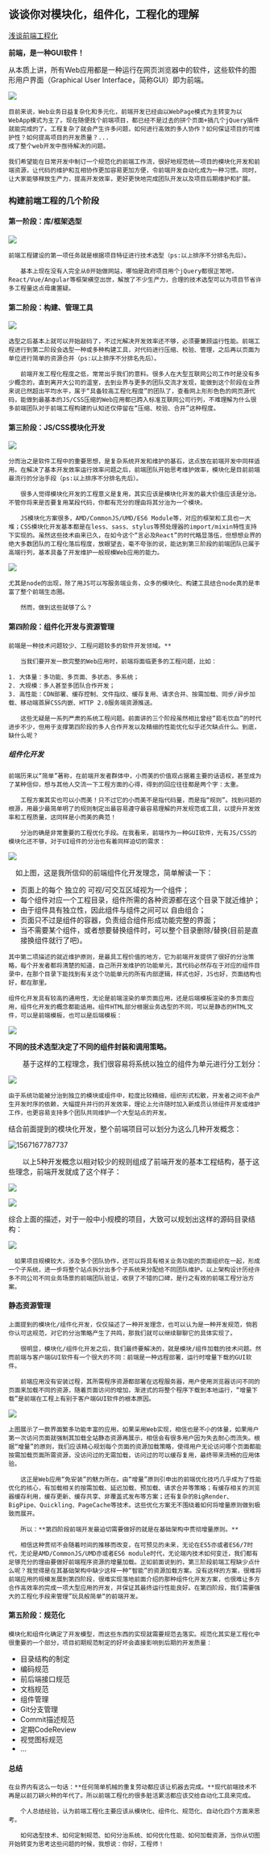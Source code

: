 ## 谈谈你对模块化，组件化，工程化的理解

[浅谈前端工程化](https://www.cnblogs.com/onebox/p/9570518.html)



**前端，是一种GUI软件！**

从本质上讲，所有Web应用都是一种运行在网页浏览器中的软件，这些软件的图形用户界面（Graphical User Interface，简称GUI）即为前端。



![](https://images2018.cnblogs.com/blog/865183/201809/865183-20180901151628852-742912716.png)



```
目前来说，Web业务日益复杂化和多元化，前端开发已经由以WebPage模式为主转变为以WebApp模式为主了。现在随便找个前端项目，都已经不是过去的拼个页面+搞几个jQuery插件就能完成的了。工程复杂了就会产生许多问题，如何进行高效的多人协作？如何保证项目的可维护性？如何提高项目的开发质量？...
成了整个web开发中亟待解决的问题。

我们希望能在日常开发中制订一个规范化的前端工作流，很好地规范统一项目的模块化开发和前端资源，让代码的维护和互相协作更加容易更加方便，令前端开发自动化成为一种习惯。同时，让大家能够释放生产力，提高开发效率，更好更快地完成团队开发以及项目后期维护和扩展。

```



### 构建前端工程的几个阶段

#### **第一阶段：库/框架选型**

![](https://images2018.cnblogs.com/blog/865183/201809/865183-20180901161031639-1606217744.png)

```
前端工程建设的第一项任务就是根据项目特征进行技术选型（ps:以上排序不分排名先后）。

　　基本上现在没有人完全从0开始做网站，哪怕是政府项目用个jQuery都很正常吧，React/Vue/Angular等框架横空出世，解放了不少生产力，合理的技术选型可以为项目节省许多工程量这点毋庸置疑。
```



#### 第二阶段：构建、管理工具

![](https://images2018.cnblogs.com/blog/865183/201809/865183-20180901160608116-1686353225.png)

```
选型之后基本上就可以开始敲码了，不过光解决开发效率还不够，必须要兼顾运行性能。前端工程进行到第二阶段会选型一种或多种构建工具，对代码进行压缩、校验、管理，之后再以页面为单位进行简单的资源合并（ps:以上排序不分排名先后）。

　　前端开发工程化程度之低，常常出乎我们的意料。很多人在大型互联网公司工作时是没有多少概念的，直到离开大公司的温室，去到业界与更多的团队交流才发现，能做到这个阶段在业界来说已然超出平均水平，属于“具备较高工程化程度”的团队了，查看网上形形色色的网页源代码，能做到最基本的JS/CSS压缩的Web应用都已跨入标准互联网公司行列，不难理解为什么很多前端团队对于前端工程构建的认知还仅停留在“压缩、校验、合并”这种程度。
```



#### 第三阶段：JS/CSS模块化开发

![](https://images2018.cnblogs.com/blog/865183/201809/865183-20180901162051909-1861806772.png)

```
分而治之是软件工程中的重要思想，是复杂系统开发和维护的基石，这点放在前端开发中同样适用。在解决了基本开发效率运行效率问题之后，前端团队开始思考维护效率，模块化是目前前端最流行的分治手段（ps:以上排序不分排名先后）。

　　很多人觉得模块化开发的工程意义是复用，其实应该是模块化开发的最大价值应该是分治。不管你将来是否要复用某段代码，你都有充分的理由将其分治为一个模块。

　　JS模块化方案很多，AMD/CommonJS/UMD/ES6 Module等，对应的框架和工具也一大堆；CSS模块化开发基本都是在less、sass、stylus等预处理器的import/mixin特性支持下实现的。虽然这些技术由来已久，在如今这个“言必及React”的时代略显落伍，但想想业界的绝大多数团队的工程化落后程度，放眼望去，毫不夸张的说，能达到第三阶段的前端团队已属于高端行列，基本具备了开发维护一般规模Web应用的能力。
```



![](https://images2018.cnblogs.com/blog/865183/201809/865183-20180901164219884-1175269605.jpg)

```
尤其是node的出现，除了用JS可以写服务端业务，众多的模块化、构建工具结合node真的是丰富了整个前端生态圈。

　　然而，做到这些就够了么？
```



#### 第四阶段：组件化开发与资源管理



```
前端是一种技术问题较少、工程问题较多的软件开发领域。**

　　当我们要开发一款完整的Web应用时，前端将面临更多的工程问题，比如：

1. 大体量：多功能、多页面、多状态、多系统；
2. 大规模：多人甚至多团队合作开发；
3. 高性能：CDN部署、缓存控制、文件指纹、缓存复用、请求合并、按需加载、同步/异步加载、移动端首屏CSS内嵌、HTTP 2.0服务端资源推送。

　　这些无疑是一系列严肃的系统工程问题。前面讲的三个阶段虽然相比曾经“茹毛饮血”的时代进步不少，但用于支撑第四阶段的多人合作开发以及精细的性能优化似乎还欠缺点什么。到底，缺什么呢？
```

##### **组件化开发**

```
前端历来以“简单”著称，在前端开发者群体中，小而美的价值观占据着主要的话语权，甚至成为了某种信仰，想与其他人交流一下工程方面的心得，得到的回应往往都是两个字：太重。

　　工程方案其实也可以小而美！只不过它的小而美不是指代码量，而是指“规则”。找到问题的根源，用最少最简单明了的规则制定出最容易遵守最容易理解的开发规范或工具，以提升开发效率和工程质量，这同样是小而美的典范！

　　分治的确是非常重要的工程优化手段。在我看来，前端作为一种GUI软件，光有JS/CSS的模块化还不够，对于UI组件的分治也有着同样迫切的需求：
```



![](https://images2018.cnblogs.com/blog/865183/201809/865183-20180901163828793-664236573.png)

　如上图，这是我所信仰的前端组件化开发理念，简单解读一下：

* 页面上的每个 独立的 可视/可交互区域视为一个组件；
* 每个组件对应一个工程目录，组件所需的各种资源都在这个目录下就近维护；
* 由于组件具有独立性，因此组件与组件之间可以 自由组合；
* 页面只不过是组件的容器，负责组合组件形成功能完整的界面；
* 当不需要某个组件，或者想要替换组件时，可以整个目录删除/替换(目前是直接换组件就行了吧)。

```
其中第二项描述的就近维护原则，是最具工程价值的地方，它为前端开发提供了很好的分治策略，每个开发者都将清楚的知道，自己所开发维护的功能单元，其代码必然存在于对应的组件目录中，在那个目录下能找到有关这个功能单元的所有内部逻辑，样式也好，JS也好，页面结构也好，都在那里。
```



```
组件化开发具有较高的通用性，无论是前端渲染的单页面应用，还是后端模板渲染的多页面应用，组件化开发的概念都能适用。组件HTML部分根据业务选型的不同，可以是静态的HTML文件，可以是前端模板，也可以是后端模板：
```

![](https://images2018.cnblogs.com/blog/865183/201809/865183-20180901183951278-1936674756.png)



**不同的技术选型决定了不同的组件封装和调用策略。**

　　基于这样的工程理念，我们很容易将系统以独立的组件为单元进行分工划分：

![](https://images2018.cnblogs.com/blog/865183/201809/865183-20180901151216925-416111437.png)



```
由于系统功能被分治到独立的模块或组件中，粒度比较精细，组织形式松散，开发者之间不会产生开发时序的依赖，大幅提升并行的开发效率，理论上允许随时加入新成员认领组件开发或维护工作，也更容易支持多个团队共同维护一个大型站点的开发。
```

结合前面提到的模块化开发，整个前端项目可以划分为这么几种开发概念：



![1567167787737](http://47.103.65.182/markdown/001.png)



　　以上5种开发概念以相对较少的规则组成了前端开发的基本工程结构，基于这些理念，前端开发就成了这个样子：

![](http://47.103.65.182/markdown/002.png)

![](http://47.103.65.182/markdown/003.png)

综合上面的描述，对于一般中小规模的项目，大致可以规划出这样的源码目录结构：





![](https://images2018.cnblogs.com/blog/865183/201809/865183-20180901151417900-843676498.png)



```
　如果项目规模较大，涉及多个团队协作，还可以将具有相关业务功能的页面组织在一起，形成一个子系统，进一步将整个站点拆分出多个子系统来分配给不同团队维护。以上架构设计历经许多不同公司不同业务场景的前端团队验证，收获了不错的口碑，是行之有效的前端工程分治方案。
```

#### 静态资源管理

```
上面提到的模块化/组件化开发，仅仅描述了一种开发理念，也可以认为是一种开发规范，倘若你认可这规范，对它的分治策略产生了共鸣，那我们就可以继续聊聊它的具体实现了。

　　很明显，模块化/组件化开发之后，我们最终要解决的，就是模块/组件加载的技术问题。然而前端与客户端GUI软件有一个很大的不同：前端是一种远程部署，运行时增量下载的GUI软件。

　　前端应用没有安装过程，其所需程序资源都部署在远程服务器，用户使用浏览器访问不同的页面来加载不同的资源，随着页面访问的增加，渐进式的将整个程序下载到本地运行，“增量下载”是前端在工程上有别于客户端GUI软件的根本原因。
```



![](https://images2018.cnblogs.com/blog/865183/201809/865183-20180901164626338-1611262732.gif)

```
上图展示了一款界面繁多功能丰富的应用，如果采用Web实现，相信也是不小的体量，如果用户第一次访问页面就强制其加载全站静态资源再展示，相信会有很多用户因为失去耐心而流失。根据“增量”的原则，我们应该精心规划每个页面的资源加载策略，使得用户无论访问哪个页面都能按需加载页面所需资源，没访问过的无需加载，访问过的可以缓存复用，最终带来流畅的应用体验。

　　这正是Web应用“免安装”的魅力所在。由“增量”原则引申出的前端优化技巧几乎成为了性能优化的核心，有加载相关的按需加载、延迟加载、预加载、请求合并等策略；有缓存相关的浏览器缓存利用，缓存更新、缓存共享、非覆盖式发布等方案；还有复杂的BigRender、BigPipe、Quickling、PageCache等技术。这些优化方案无不围绕着如何将增量原则做到极致而展开。

　　所以：**第四阶段前端开发最迫切需要做好的就是在基础架构中贯彻增量原则。**

　　相信这种贯彻不会随着时间的推移而改变，在可预见的未来，无论在ES5亦或者ES6/7时代，无论是AMD/CommonJS/UMD亦或者ES6 module时代，无论端内技术如何变迁，我们都有足够充分的理由要做好前端程序资源的增量加载。正如前面说到的，第三阶段前端工程缺少点什么呢？我觉得是在其基础架构中缺少这样一种“智能”的资源加载方案。没有这样的方案，很难将前端应用的规模发展到第四阶段，很难实现落地前面介绍的那种组件化开发方案，也很难让多方合作高效率的完成一项大型应用的开发，并保证其最终运行性能良好。在第四阶段，我们需要强大的工程化手段来管理”玩具般简单“的前端开发。
```



#### 第五阶段：规范化

```
模块化和组件化确定了开发模型，而这些东西的实现就需要规范去落实。规范化其实是工程化中很重要的一个部分，项目初期规范制定的好坏会直接影响到后期的开发质量：
```



- 目录结构的制定
- 编码规范
- 前后端接口规范
- 文档规范
- 组件管理
- Git分支管理
- Commit描述规范
- 定期CodeReview
- 视觉图标规范
- ...

#### **总结**

```
在业界内有这么一句话：**任何简单机械的重复劳动都应该让机器去完成。**现代前端技术不再是以前刀耕火种的年代了。所以前端工程化的很多脏活累活都应该交给自动化工具来完成。

　　个人总结经验，认为前端工程化主要应该从模块化、组件化、规范化、自动化四个方面来思考。

　　如何选型技术、如何定制规范、如何分治系统、如何优化性能、如何加载资源，当你从切图开始转变为思考这些问题的时候，我想说：你好，工程师！
```

